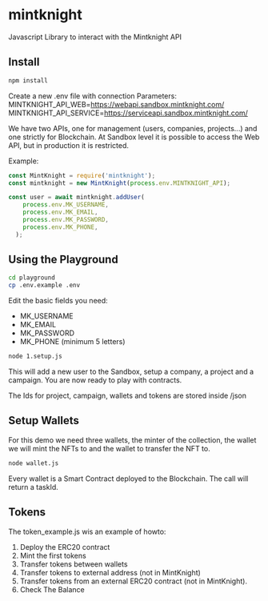 # mintknight
Javascript Library to interact with the Mintknight API

## Install
```bash
npm install
```

Create a new .env file with connection Parameters:
MINTKNIGHT_API_WEB=https://webapi.sandbox.mintknight.com/
MINTKNIGHT_API_SERVICE=https://serviceapi.sandbox.mintknight.com/

We have two APIs, one for management (users, companies, projects...) and one strictly for Blockchain. At Sandbox level it is possible to access the Web API, but in production it is restricted.

Example:
```javascript
const MintKnight = require('mintknight');
const mintknight = new MintKnight(process.env.MINTKNIGHT_API);

const user = await mintknight.addUser(
    process.env.MK_USERNAME,
    process.env.MK_EMAIL,
    process.env.MK_PASSWORD,
    process.env.MK_PHONE,
  );

```

## Using the Playground
```bash
cd playground
cp .env.example .env
```
Edit the basic fields you need:
- MK_USERNAME
- MK_EMAIL
- MK_PASSWORD
- MK_PHONE
(minimum 5 letters)

```bash
node 1.setup.js
```

This will add a new user to the Sandbox, setup a company, a project and a campaign.
You are now ready to play with contracts.

The Ids for project, campaign, wallets and tokens are stored inside /json

## Setup Wallets
For this demo we need three wallets, the minter of the collection, the wallet we will mint the NFTs to and the wallet to transfer the NFT to.

```bash
node wallet.js
```
Every wallet is a Smart Contract deployed to the Blockchain. The call will return a taskId.

## Tokens

The token_example.js wis an example of howto:
1. Deploy the ERC20 contract
2. Mint the first tokens
3. Transfer tokens between wallets
4. Transfer tokens to external address (not in MintKnight)
5. Transfer tokens from an external ERC20 contract (not in MintKnight).
6. Check The Balance
